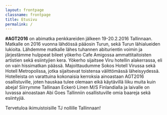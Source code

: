 ```yaml
---
layout: frontpage
classname: frontpage
title: Etusivu
permalink: /
---
```


**#AGT2016** on abimatka penkkareiden jälkeen 19-20.2.2016 Tallinnaan. Matkalle on 2016 vuonna lähdössä pääosin Turun, sekä Turun lähialueiden lukioita. Lähdemme matkalle lähes tuhannen abiturientin voimin ja järjestämme hulppeat bileet yökerho Cafe Amigossa ammattitaitoisten artistien sekä esiintyjien kera. Yökerho sijaitsee Viru hotellin alakerrassa, eli on vain hissimatkan päässä. Majoittaudumme Sokos Hotell Virussa sekä Hotell Metropolissa, jotka sijaitsevat toistensa välittömässä läheisyydessä. Hotelleista on varattuina kokonaisia kerroksia ainoastaan AGT2016 osallistuville, joten hauskaa tulee olemaan eikä käytävillä liiku muita kuin abeja! Siirrymme Tallinaan Eckerö Linen M/S Finlandialla ja laivalle on luvassa ainoastaan Abi Goes Tallinniin osallistuville omia baareja sekä esiintyjiä.

Tervetuloa ikimuistoisille TJ nollille Tallinnaan!
